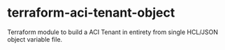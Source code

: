 # terraform-aci-tenant-object
Terraform module to build a ACI Tenant in entirety from single HCL/JSON object variable file. 
